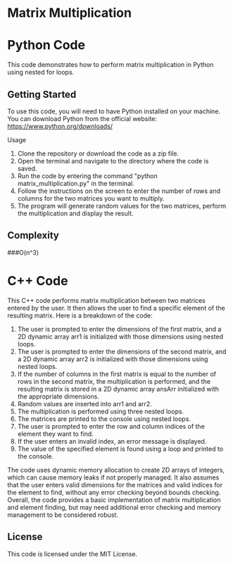 # Matrix Multiplication

# Python Code

This code demonstrates how to perform matrix multiplication in Python using nested for loops.

## Getting Started
To use this code, you will need to have Python installed on your machine. You can download Python from the official website: https://www.python.org/downloads/

Usage

1. Clone the repository or download the code as a zip file.
2. Open the terminal and navigate to the directory where the code is saved.
3. Run the code by entering the command "python matrix_multiplication.py" in the terminal.
4. Follow the instructions on the screen to enter the number of rows and columns for the two matrices you want to multiply.
5. The program will generate random values for the two matrices, perform the multiplication and display the result.

## Complexity
###O(n^3)

# C++ Code

This C++ code performs matrix multiplication between two matrices entered by the user. It then allows the user to find a specific element of the resulting matrix. Here is a breakdown of the code:

1. The user is prompted to enter the dimensions of the first matrix, and a 2D dynamic array arr1 is initialized with those dimensions using nested loops.
2. The user is prompted to enter the dimensions of the second matrix, and a 2D dynamic array arr2 is initialized with those dimensions using nested loops.
3. If the number of columns in the first matrix is equal to the number of rows in the second matrix, the multiplication is performed, and the resulting matrix is stored in a 2D dynamic array ansArr initialized with the appropriate dimensions.
4. Random values are inserted into arr1 and arr2.
5. The multiplication is performed using three nested loops.
6. The matrices are printed to the console using nested loops.
7. The user is prompted to enter the row and column indices of the element they want to find.
8. If the user enters an invalid index, an error message is displayed.
9. The value of the specified element is found using a loop and printed to the console.

The code uses dynamic memory allocation to create 2D arrays of integers, which can cause memory leaks if not properly managed. It also assumes that the user enters valid dimensions for the matrices and valid indices for the element to find, without any error checking beyond bounds checking. Overall, the code provides a basic implementation of matrix multiplication and element finding, but may need additional error checking and memory management to be considered robust.

## License

This code is licensed under the MIT License.
